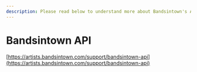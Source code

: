 ```yaml
---
description: Please read below to understand more about Bandsintown's API
---
```


# Bandsintown API

[https://artists.bandsintown.com/support/bandsintown-api](https://artists.bandsintown.com/support/bandsintown-api)

